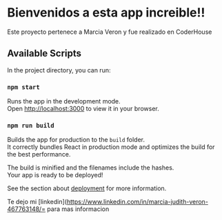 # Bienvenidos a esta app increible!!

Este proyecto pertenece a Marcia Veron y fue realizado en CoderHouse

## Available Scripts

In the project directory, you can run:

### `npm start`

Runs the app in the development mode.\
Open [http://localhost:3000](http://localhost:3000) to view it in your browser.

### `npm run build`

Builds the app for production to the `build` folder.\
It correctly bundles React in production mode and optimizes the build for the best performance.

The build is minified and the filenames include the hashes.\
Your app is ready to be deployed!

See the section about [deployment](https://facebook.github.io/create-react-app/docs/deployment) for more information.

Te dejo mi [linkedin](https://www.linkedin.com/in/marcia-judith-veron-467763148/= para mas informacion